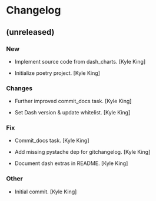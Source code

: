# Changelog


## (unreleased)

### New

* Implement source code from dash_charts. [Kyle King]

* Initialize poetry project. [Kyle King]

### Changes

* Further improved commit_docs task. [Kyle King]

* Set Dash version & update whitelist. [Kyle King]

### Fix

* Commit_docs task. [Kyle King]

* Add missing pystache dep for gitchangelog. [Kyle King]

* Document dash extras in README. [Kyle King]

### Other

* Initial commit. [Kyle King]


